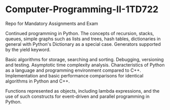 # Computer-Programming-II-1TD722
Repo for Mandatory Assignments and Exam

Continued programming in Python. The concepts of recursion, stacks, queues, simple graphs such as lists and trees, hash tables, dictionaries in general with Python's Dictionary as a special case. Generators supported by the yield keyword.

Basic algorithms for storage, searching and sorting. Debugging, versioning and testing. Asymptotic time complexity analysis. Characteristics of Python as a language and programming environment compared to C++. Implementation and basic performance comparisons for identical algorithms in Python and C++.

Functions represented as objects, including lambda expressions, and the use of such constructs for event-driven and parallel programming in Python.

